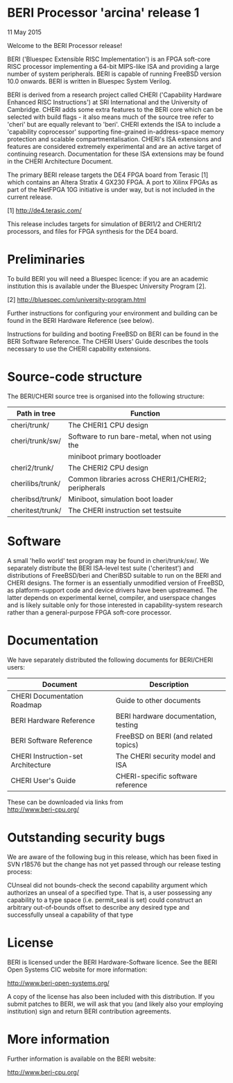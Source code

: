 BERI Processor 'arcina' release 1  
=================================

11 May 2015

Welcome to the BERI Processor release!

BERI ('Bluespec Extensible RISC Implementation') is an FPGA soft-core RISC
processor implementing a 64-bit MIPS-like ISA and providing a large number
of system peripherals.  BERI is capable of running FreeBSD version 10.0
onwards.  BERI is written in Bluespec System Verilog.

BERI is derived from a research project called CHERI ('Capability
Hardware Enhanced RISC Instructions') at SRI International and the
University of Cambridge.  CHERI adds some extra features to the BERI core
which can be selected with build flags - it also means much of the source
tree refer to 'cheri' but are equally relevant to 'beri'.  CHERI extends
the ISA to include a 'capability coprocessor' supporting fine-grained
in-address-space memory protection and scalable compartmentalisation.
CHERI's ISA extensions and features are considered extremely experimental
and are an active target of continuing research.  Documentation for these
ISA extensions may be found in the CHERI Architecture Document.

The primary BERI release targets the DE4 FPGA board from Terasic [1] which
contains an Altera Stratix 4 GX230 FPGA.  A port to Xilinx FPGAs as part of
the NetFPGA 10G initiative is under way, but is not included in the current
release.

[1] http://de4.terasic.com/

This release includes targets for simulation of BERI1/2 and CHERI1/2
processors, and files for FPGA synthesis for the DE4 board.


Preliminaries
=============

To build BERI you will need a Bluespec licence: if you are an academic
institution this is available under the Bluespec University Program [2].

 [2] http://bluespec.com/university-program.html

Further instructions for configuring your environment and building can be
found in the BERI Hardware Reference (see below).

Instructions for building and booting FreeBSD on BERI can be found in the
BERI Software Reference.  The CHERI Users' Guide describes the tools
necessary to use the CHERI capability extensions.


Source-code structure
=====================

The BERI/CHERI source tree is organised into the following structure:

Path in tree           | Function
-----------------------|--------------------------------------------------
cheri/trunk/           | The CHERI1 CPU design
cheri/trunk/sw/        | Software to run bare-metal, when not using the
                       | miniboot primary bootloader
cheri2/trunk/          | The CHERI2 CPU design
cherilibs/trunk/       | Common libraries across CHERI1/CHERI2; peripherals
cheribsd/trunk/        | Miniboot, simulation boot loader
cheritest/trunk/       | The CHERI instruction set testsuite


Software
========

A small 'hello world' test program may be found in cheri/trunk/sw/.  We
separately distribute the BERI ISA-level test suite ('cheritest') and
distributions of FreeBSD/beri and CheriBSD suitable to run on the BERI and
CHERI designs.  The former is an essentially unmodified version of FreeBSD,
as platform-support code and device drivers have been upstreamed.  The
latter depends on experimental kernel, compiler, and userspace changes and
is likely suitable only for those interested in capability-system research
rather than a general-purpose FPGA soft-core processor.


Documentation
=============

We have separately distributed the following documents for BERI/CHERI users:

Document                                | Description
----------------------------------------|--------------------------------------
CHERI Documentation Roadmap             | Guide to other documents  
BERI Hardware Reference                 | BERI hardware documentation, testing  
BERI Software Reference                 | FreeBSD on BERI (and related topics)  
CHERI Instruction-set Architecture      | The CHERI security model and ISA  
CHERI User's Guide                      | CHERI-specific software reference  

These can be downloaded via links from  
  http://www.beri-cpu.org/


Outstanding security bugs
=========================

We are aware of the following bug in this release, which has been 
fixed in SVN r18576 but the change has not yet passed through our 
release testing process:

CUnseal did not bounds-check the second capability argument which
authorizes an unseal of a specified type.  That is, a user possessing any
capability to a type space (i.e. permit_seal is set) could construct an
arbitrary out-of-bounds offset to describe any desired type and
successfully unseal a capability of that type


License
=======

BERI is licensed under the BERI Hardware-Software licence.  See the BERI
Open Systems CIC website for more information:

  http://www.beri-open-systems.org/

A copy of the license has also been included with this distribution.  If you
submit patches to BERI, we will ask that you (and likely also your employing
institution) sign and return BERI contribution agreements.


More information
================

Further information is available on the BERI website:

  http://www.beri-cpu.org/
